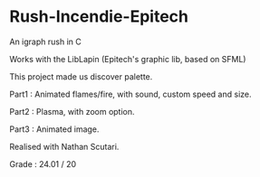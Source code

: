 # Rush-Incendie-Epitech
An igraph rush in C

Works with the LibLapin (Epitech's graphic lib, based on SFML)

This project made us discover palette.

Part1 : Animated flames/fire, with sound, custom speed and size.

Part2 : Plasma, with zoom option.

Part3 : Animated image.

Realised with Nathan Scutari.

Grade : 24.01 / 20
